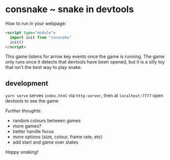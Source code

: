 # consnake ~ snake in devtools

How to run in your webpage:
```html
<script type="module">
  import init from "consnake"
  init()
</script>
```

This game listens for arrow key events once the game is running. The game only runs once it detects that devtools have been opened, but it is a silly toy that isn't the best way to play snake.

## development
`yarn serve` serves `index.html` via `http-server`, then at `localhost:7777` open devtools to see the game

_Further thoughts:_
- random colours between games
- more games?
- better handle focus
- more options (size, colour, frame rate, etc)
- add start and game over states

_Happy snaking!_

